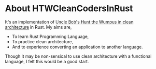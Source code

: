 # About HTWCleanCodersInRust
It's an implementation of [Uncle Bob's Hunt the Wumpus in clean architecture](https://github.com/unclebob/HTWCleanCoders/blob/master/HTW/src/htw/game/HuntTheWumpusGame.java) in Rust.
My aims are,
- To learn Rust Programming Language,
- To practice clean architecture,
- And to experience converting an application to another language.

Though it may be non-sensical to use clean architecture with a functional language, I felt this would be a good start.